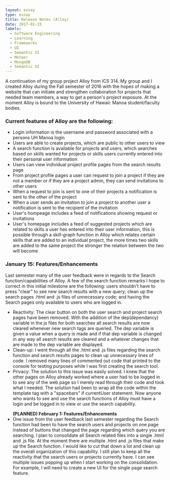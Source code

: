 ```yaml
---
layout: essay
type: essay
title: Release Notes (Alloy)
date: 2017-01-15
labels:
  - Software Engineering
  - Learning
  - Frameworks
  - UI
  - Semantic UI
  - Meteor
  - MongoDB
  - Semantic UI
---
```


A continuation of my group project Alloy from ICS 314.  My group and I created Alloy during the Fall semester of 2016 with the hopes of making a website that can initiate and strengthen collaboration for projects that needed team members, a way to get a person's project exposure.  At the moment Alloy is bound to the University of Hawaii: Manoa student/faculty bodies.

<h3>Current features of Alloy are the following:</h3>
<ul>
	<li>Login information is the username and password associated with a persons UH Manoa login</li>
	<li>Users are able to create projects, which are public to other users to view</li>
	<li>A search function is available for projects and users, which searches based on skills wanted for projects or skills users currently entered into their personal user information</li>
	<li>Users can view individual project profile pages from the search results page</li>
	<li>From project profile pages a user can request to join a project if they are not a member or if they are a project admin, they can send invitations to other users</li>
	<li>When a request to join is sent to one of their projects a notification is sent to the other of the project</li>
	<li>When a user sends an invitation to join a project to another user a notification is sent to the recipient of the invitation</li>
	<li>User's hompeage includes a feed of notifications showing request or invitations</li>
	<li>User's homepage includes a feed of suggested projects which are related to skills a user has entered into their user information, this is possible through a skill-graph function in Alloy which relates certain skills that are added to an individual project, the more times two skills are added to the same project the stronger the relation between the two will become</li>
</ul>

<h3>January 15: Features/Enhancements</h3>
Last semester many of the user feedback were in regards to the Search function/capabilities of Alloy.  A few of the search function remarks I hope to correct in this initial milestone are the following:  users shouldn't have to press "clear" to see new search results with a new query;  clean up the search pages .html and .js files of unnecessary code; and having the Search pages only available to users who are logged in.
<ul>
	<li>Reactivity:  The clear button on both the user search and project search pages have been removed.  With the addition of the dep(dependancy) variable in the js files for both searches all search results are now cleared whenever new search tags are queried.  The dep variable is given a value when a query is made and if that dep variable is changed in any way all search results are cleared and a whatever changes that are made to the dep variable are displayed.</li>
	<li>Clean-up:  I went through all the .html and .js files regarding the search function and search results pages to clean up unnecessary lines of code.  I removed many lines of commented out code that printed to the console for testing purposes while I was first creating the search tool.</li>
	<li>Privacy:  The solution to this issue was easily solved.  I knew that the other pages on Alloy already worked where a user had to be logged in to see any of the web page so I merely read through their code and took what I needed.  The solution had been to wrap all the code within the template tag with a "spacebars" if currentUser statement.  Now anyone who wants to see and use the search functions of Alloy must have a login and be logged in to view or use the search capability.</li>
</ul>

<ul>
	<b>(PLANNED) February 1: Features/Enhancements</b>
	<li>One issue from the user feedback last semester regarding the Search function had been to have the search users and projects on one page instead of buttons that changed the page regarding which query you are searching.  I plan to consolidate all Search related files into a single .html and .js file.  At the moment there are multiple .html and .js files that make up the Search function.  I would like to cut that down a lot and clean up the overall organization of this capability.  I still plan to keep all the reactivity that the search users or projects currently have.  I can see multiple issues popping up when I start working on the consolidation.  For example, I will need to create a new UI for the single page search feature.</li>
</ul>
